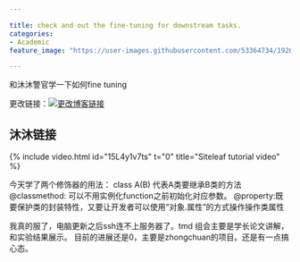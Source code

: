 ```yaml
---

title: check and out the fine-tuning for downstream tasks.
categories:
- Academic
feature_image: "https://user-images.githubusercontent.com/53364734/192078882-190b1b14-a1ee-4590-ac1f-56ac81ffeb56.png"

---
```

和沐沐警官学一下如何fine tuning
<!-- more -->

更改链接：[![更改博客链接](https://user-images.githubusercontent.com/53364734/192180297-c1654533-eb5f-4bf9-aa9f-ab830208a5e3.png)](https://github.com/lizeyujack/lizeyujack.github.io/edit/main/_posts/2022-10-15-24.md)

## 沐沐链接
{% include video.html id="15L4y1v7ts" t="0" title="Siteleaf tutorial video" %}

今天学了两个修饰器的用法：
class A(B) 代表A类要继承B类的方法
@classmethod: 可以不用实例化function之前初始化对应参数。
@property:既要保护类的封装特性，又要让开发者可以使用“对象.属性”的方式操作操作类属性

我真的服了，电脑更新之后ssh连不上服务器了。tmd
组会主要是学长论文讲解，和实验结果展示。
目前的进展还是0，主要是zhongchuan的项目。还是有一点搞心态。

